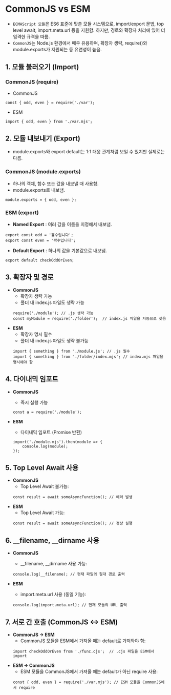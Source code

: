 # CommonJS vs ESM
- `ECMAScript 모듈`은 ES6 표준에 맞춘 모듈 시스템으로, import/export 문법, top level await, import.meta.url 등을 지원함. 하지만, 경로와 확장자 처리에 있어 더 엄격한 규격을 따름.
- `CommonJS`는 Node.js 환경에서 매우 유용하며, 확장자 생략, require()와 module.exports가 지원되는 등 유연성이 높음.

## 1. 모듈 불러오기 (Import)
### CommonJS (require)
- CommonJS
```
const { odd, even } = require('./var');
```
- ESM
```
import { odd, even } from './var.mjs';
```

## 2. 모듈 내보내기 (Export)
- module.exports와 export default는 1:1 대응 관계처럼 보일 수 있지만 실제로는 다름.

### CommonJS (module.exports)
- 하나의 객체, 함수 또는 값을 내보낼 때 사용함.
- module.exports로 내보냄. 

```
module.exports = { odd, even };
```

### ESM (export)
- <b>Named Export</b> : 여러 값을 이름을 지정해서 내보냄.
```
export const odd = '홀수입니다';
export const even = '짝수입니다';
```

- <b>Default Export</b> : 하나의 값을 기본값으로 내보냄.
```
export default checkOddOrEven;
```

## 3. 확장자 및 경로
- <b>CommonJS</b>
    - 확장자 생략 가능
    - 폴더 내 index.js 파일도 생략 가능
    ```
    require('./module'); // .js 생략 가능
    const myModule = require('./folder');  // index.js 파일을 자동으로 찾음
    ```
- <b>ESM</b>
    - 확장자 명시 필수
    - 폴더 내 index.js 파일도 생략 불가능
    ```
    import { something } from './module.js'; // .js 필수
    import { something } from './folder/index.mjs'; // index.mjs 파일을 명시해야 함
    ```

## 4. 다이내믹 임포트
- <b>CommonJS</b>
    - 즉시 실행 가능
    ```
    const a = require('./module');
    ```

- <b>ESM</b>
    - 다이내믹 임포트 (Promise 반환)
    ```
    import('./module.mjs').then(module => {
        console.log(module);
    });
    ```

## 5. Top Level Await 사용
- <b>CommonJS</b>
    - Top Level Await 불가능:
    ```
    const result = await someAsyncFunction(); // 에러 발생
    ```
- <b>ESM</b>
    - Top Level Await 가능:
    ```
    const result = await someAsyncFunction(); // 정상 실행
    ```

## 6. __filename, __dirname 사용
- <b>CommonJS</b>
    - __filename, __dirname 사용 가능:
    ```
    console.log(__filename); // 현재 파일의 절대 경로 출력
    ```

- <b>ESM</b>
    - import.meta.url 사용 (동일 기능):
    ```
    console.log(import.meta.url); // 현재 모듈의 URL 출력
    ```

## 7. 서로 간 호출 (CommonJS <-> ESM)
- <b>CommonJS -> ESM</b>
    - CommonJS 모듈을 ESM에서 가져올 때는 default로 가져와야 함:
    ```
    import checkOddOrEven from './func.cjs';  // .cjs 파일을 ESM에서 import
    ```
- <b>ESM -> CommonJS</b>
    - ESM 모듈을 CommonJS에서 가져올 때는 default가 아닌 require 사용:
    ```
    const { odd, even } = require('./var.mjs'); // ESM 모듈을 CommonJS에서 require
    ```